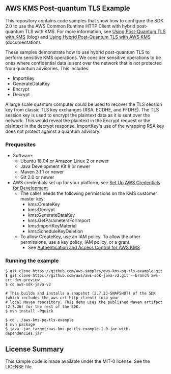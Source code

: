 ## AWS KMS Post-quantum TLS Example

This repository contains code samples that show how to configure the SDK 2.0 to use the AWS Common Runtime HTTP Client
with hybrid post-quantum TLS with KMS. For more information, see
[Using Post-Quantum TLS with KMS](https://aws.amazon.com/blogs/security/using-post-quantum-tls-with-kms/) (blog) and
[Using Hybrid Post-Quantum TLS with AWS KMS](https://docs.aws.amazon.com/kms/latest/developerguide/pqtls.html)
(documentation).

These samples demonstrate how to use hybrid post-quantum TLS to perform sensitive KMS operations. We consider sensitive
operations to be ones where confidential data is sent over the network that is not protected from quantum advisories.
This includes:
* ImportKey
* GenerateDataKey
* Encrypt
* Decrypt

A large scale quantum computer could be used to recover the TLS session key from classic TLS  key exchanges (RSA, ECDHE,
and FFDHE). The TLS session key is used to encrypt the plaintext data as it is sent over the network. This would reveal
the plaintext in the Encrypt request or the plaintext in the decrypt response. ImportKey's use of the wrapping RSA key
does not protect against a quantum advisory. 

### Prequesites
* Software:
    * Ubuntu 18.04 or Amazon Linux 2 or newer
    * Java Development Kit 8 or newer
    * Maven 3.1.1 or newer
    * Git 2.0 or newer
* AWS credentials set up for your platform, see [Set Up AWS Credentials for Development](https://docs.aws.amazon.com/sdk-for-java/v2/developer-guide/setup-credentials.html)
    * The caller needs the following permissions on the KMS customer master key:
        * kms:CreateKey
        * kms:Decrypt
        * kms:GenerateDataKey
        * kms:GetParametersForImport
        * kms:ImportKeyMaterial
        * kms:ScheduleKeyDeletion
    * To allow CreateKey, use an IAM policy. To allow the other permissions, use a key policy, IAM policy, or a grant.
        * See [Authentication and Access Control for AWS KMS](https://docs.aws.amazon.com/kms/latest/developerguide/control-access.html)

### Running the example
```$bash
$ git clone https://github.com/aws-samples/aws-kms-pq-tls-example.git
$ git clone https://github.com/aws/aws-sdk-java-v2.git --branch aws-crt-dev-preview
$ cd aws-sdk-java-v2

# This builds and installs a snapshot (2.7.23-SNAPSHOT) of the SDK (which includes the aws-crt-http-client) into your
# local Maven repository. This demo uses the published Maven artifact (2.7.36) for the rest of the SDK.
$ mvn install -Pquick

$ cd ../aws-kms-pq-tls-example
$ mvn package
$ java -jar target/aws-kms-pq-tls-example-1.0-jar-with-dependencies.jar
```
## License Summary

This sample code is made available under the MIT-0 license. See the LICENSE file.
